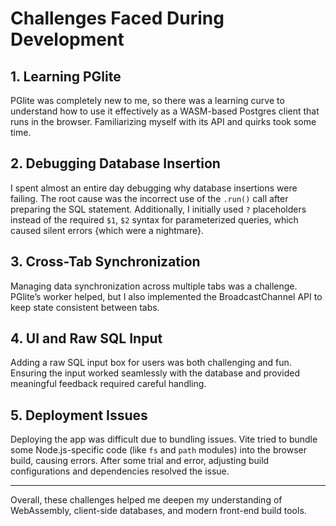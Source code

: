 # Challenges Faced During Development

## 1. Learning PGlite

PGlite was completely new to me, so there was a learning curve to understand how to use it effectively as a WASM-based Postgres client that runs in the browser. Familiarizing myself with its API and quirks took some time.

## 2. Debugging Database Insertion

I spent almost an entire day debugging why database insertions were failing. The root cause was the incorrect use of the `.run()` call after preparing the SQL statement. Additionally, I initially used `?` placeholders instead of the required `$1`, `$2` syntax for parameterized queries, which caused silent errors {which were a nightmare}.

## 3. Cross-Tab Synchronization

Managing data synchronization across multiple tabs was a challenge. PGlite’s worker helped, but I also implemented the BroadcastChannel API to keep state consistent between tabs.

## 4. UI and Raw SQL Input

Adding a raw SQL input box for users was both challenging and fun. Ensuring the input worked seamlessly with the database and provided meaningful feedback required careful handling.

## 5. Deployment Issues

Deploying the app was difficult due to bundling issues. Vite tried to bundle some Node.js-specific code (like `fs` and `path` modules) into the browser build, causing errors. After some trial and error, adjusting build configurations and dependencies resolved the issue.

---

Overall, these challenges helped me deepen my understanding of WebAssembly, client-side databases, and modern front-end build tools.
